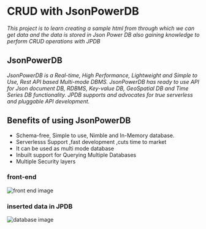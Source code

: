# CRUD with JsonPowerDB
*This project is to learn creating a sample html from through which we can get data and the data is stored in Json Power DB also gaining knowledge to perform CRUD operations with JPDB*

## JsonPowerDB
*JsonPowerDB is a Real-time, High Performance, Lightweight and Simple to Use, Rest API based Multi-mode DBMS. JsonPowerDB has ready to use API for Json document DB, RDBMS, Key-value DB, GeoSpatial DB and Time Series DB functionality. JPDB supports and advocates for true serverless and pluggable API development.*

## Benefits of using JsonPowerDB
- Schema-free, Simple to use, Nimble and In-Memory database.
- Serverlesss Support ,fast development ,cuts time to market
- It can be used as multi mode database
- Inbuilt support for Querying Multiple Databases
- Multiple Security layers

### front-end 
![front end image](https://drive.google.com/file/d/1kDVllpvNX_YLTrdOxiN5dI49okSEPUN1/view?usp=sharing)
### inserted data in JPDB
![database image](https://drive.google.com/file/d/1kDVllpvNX_YLTrdOxiN5dI49okSEPUN1/view?usp=sharing)
